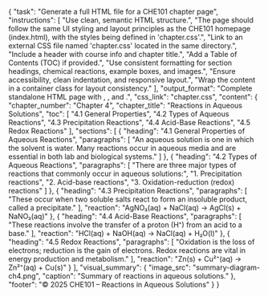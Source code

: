 {
  "task": "Generate a full HTML file for a CHE101 chapter page",
  "instructions": [
    "Use clean, semantic HTML structure.",
    "The page should follow the same UI styling and layout principles as the CHE101 homepage (index.html), with the styles being defined in 'chapter.css'.",
    "Link to an external CSS file named 'chapter.css' located in the same directory.",
    "Include a header with course info and chapter title.",
    "Add a Table of Contents (TOC) if provided.",
    "Use consistent formatting for section headings, chemical reactions, example boxes, and images.",
    "Ensure accessibility, clean indentation, and responsive layout.",
    "Wrap the content in a container class for layout consistency."
  ],
  "output_format": "Complete standalone HTML page with <html>, <head>, and <body>.",
  "css_link": "chapter.css",
  "content": {
    "chapter_number": "Chapter 4",
    "chapter_title": "Reactions in Aqueous Solutions",
    "toc": [
      "4.1 General Properties",
      "4.2 Types of Aqueous Reactions",
      "4.3 Precipitation Reactions",
      "4.4 Acid-Base Reactions",
      "4.5 Redox Reactions"
    ],
    "sections": [
      {
        "heading": "4.1 General Properties of Aqueous Reactions",
        "paragraphs": [
          "An aqueous solution is one in which the solvent is water. Many reactions occur in aqueous media and are essential in both lab and biological systems."
        ]
      },
      {
        "heading": "4.2 Types of Aqueous Reactions",
        "paragraphs": [
          "There are three major types of reactions that commonly occur in aqueous solutions:",
          "1. Precipitation reactions",
          "2. Acid-base reactions",
          "3. Oxidation-reduction (redox) reactions"
        ]
      },
      {
        "heading": "4.3 Precipitation Reactions",
        "paragraphs": [
          "These occur when two soluble salts react to form an insoluble product, called a precipitate."
        ],
        "reaction": "AgNO₃(aq) + NaCl(aq) → AgCl(s) + NaNO₃(aq)"
      },
      {
        "heading": "4.4 Acid-Base Reactions",
        "paragraphs": [
          "These reactions involve the transfer of a proton (H⁺) from an acid to a base."
        ],
        "reaction": "HCl(aq) + NaOH(aq) → NaCl(aq) + H₂O(l)"
      },
      {
        "heading": "4.5 Redox Reactions",
        "paragraphs": [
          "Oxidation is the loss of electrons; reduction is the gain of electrons. Redox reactions are vital in energy production and metabolism."
        ],
        "reaction": "Zn(s) + Cu²⁺(aq) → Zn²⁺(aq) + Cu(s)"
      }
    ],
    "visual_summary": {
      "image_src": "summary-diagram-ch4.png",
      "caption": "Summary of reactions in aqueous solutions."
    },
    "footer": "© 2025 CHE101 – Reactions in Aqueous Solutions"
  }
}
